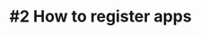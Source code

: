 ---
layout: video-iframe
title: "#2 How to register apps"
previewImage: /images/videos/video02-how-to-register-apps.png
description: "This tutorial shows you how to link your app, or that of a partner, to your account on the Sensorberg Beacon Management Platform, so that you’ll be able to deliver custom contents to your client apps in no time."

video_url: "https://www.youtube.com/embed/wjhnUtFDQfY?rel=0&amp;showinfo=0"
length : "1:47"

category: gettingStarted

see_also_text: "#3 How to register Beacons"
see_also_image_path: "/images/videos/video03-how-to-register-beacons.png"
see_also_link: "/videos-iframe/03-How-to-register-beacons/"

---